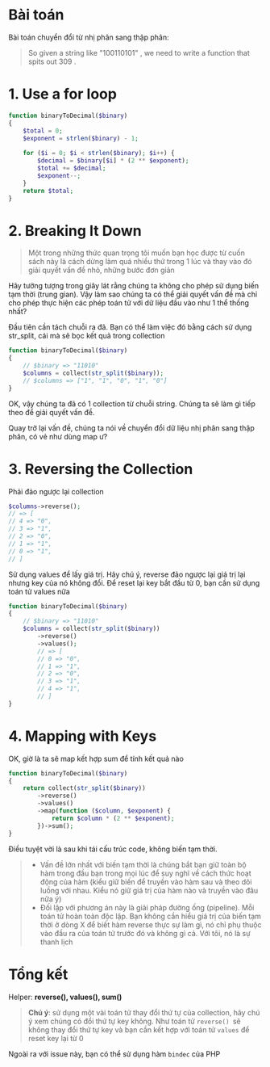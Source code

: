 # Bài toán
Bài toán chuyển đổi từ nhị phân sang thập phân:
> So given a string like "100110101" , we need to write a function that spits out 309 .
# 1. Use a for loop
```php
function binaryToDecimal($binary)
{
    $total = 0;
    $exponent = strlen($binary) - 1;
    
    for ($i = 0; $i < strlen($binary); $i++) {
        $decimal = $binary[$i] * (2 ** $exponent);
        $total += $decimal;
        $exponent--;
    }
    return $total;
}
```
# 2. Breaking It Down
> Một trong những thức quan trọng tôi muốn bạn học được từ cuốn sách này là cách dừng làm quá nhiều thứ trong 1 lúc và thay vào đó giải quyết vấn đề nhỏ, những bước đơn giản

Hãy tưởng tượng trong giây lát rằng chúng ta không cho phép sử dụng biến tạm thời (trung gian). Vậy làm sao chúng ta có thể giải quyết vấn đề mà chỉ cho phép thực hiện các phép toán tử với dữ liệu đầu vào như 1 thể thống nhất?

Đầu tiên cần tách chuỗi ra đã. Bạn có thể làm việc đó bằng cách sử dụng str_split, cái mà sẽ bọc kết quả trong collection
```php
function binaryToDecimal($binary)
{
    // $binary => "11010"
    $columns = collect(str_split($binary));
    // $columns => ["1", "1", "0", "1", "0"]
}
```
OK, vậy chúng ta đã có 1 collection từ chuỗi string. Chúng ta sẽ làm gì tiếp theo để giải quyết vấn đề.

Quay trở lại vấn đề, chúng ta nói về chuyển đổi dữ liệu nhị phân sang thập phân, có vẻ như dùng map ư?
# 3. Reversing the Collection
Phải đảo ngược lại collection
```php
$columns->reverse();
// => [
// 4 => "0",
// 3 => "1",
// 2 => "0",
// 1 => "1",
// 0 => "1",
// ]
```
Sử dụng values để lấy giá trị. Hãy chú ý, reverse đảo ngược lại giá trị lại nhưng key của nó không đổi. Để reset lại key bắt đầu từ 0, bạn cần sử dụng toán tử values nữa
```php
function binaryToDecimal($binary)
{
    // $binary => "11010"
    $columns = collect(str_split($binary))
        ->reverse()
        ->values();
        // => [
        // 0 => "0",
        // 1 => "1",
        // 2 => "0",
        // 3 => "1",
        // 4 => "1",
        // ]
}
```
# 4. Mapping with Keys
OK, giờ là ta sẽ map kết hợp sum để tính kết quả nào
```php
function binaryToDecimal($binary)
{
    return collect(str_split($binary))
        ->reverse()
        ->values()
        ->map(function ($column, $exponent) {
            return $column * (2 ** $exponent);
        })->sum();
}
```
Điều tuyệt vời là sau khi tái cấu trúc code, không biến tạm thời. 

>* Vấn đề lớn nhất với biến tạm thời là chúng bắt bạn giữ toàn bộ hàm trong đầu bạn trong mọi lúc để suy nghĩ về cách thức hoạt động của hàm (kiểu giữ biến để truyền vào hàm sau và theo dõi luồng với nhau. Kiểu nó giữ giá trị của hàm nào và truyền vào đâu nữa ý)
>* Đối lập với phương án này là giải pháp đường ống (pipeline). Mỗi toán tử hoàn toàn độc lập. Bạn không cần hiểu giá trị của biến tạm thời ở dòng X để biết hàm reverse thực sự làm gì, nó chỉ phụ thuộc vào đầu ra của toán tử trước đó và không gì cả. Với tôi, nó là sự thanh lịch
# Tổng kết
Helper: **reverse(), values(), sum()**
> **Chú ý**: sử dụng một vài toán tử thay đổi thứ tự của collection, hãy chú ý xem chúng có đổi thứ tự key không. Như toán tử `reverse() `sẽ không thay đổi thứ tự key và bạn cần kết hợp với toán tử `values` để reset key lại từ 0

Ngoài ra với issue này, bạn có thể sử dụng hàm `bindec` của PHP